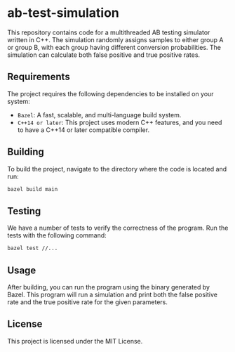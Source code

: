 # ab-test-simulation

This repository contains code for a multithreaded AB testing simulator written in C++. The simulation randomly assigns samples to either group A or group B, with each group having different conversion probabilities. The simulation can calculate both false positive and true positive rates.

## Requirements
The project requires the following dependencies to be installed on your system:

* `Bazel`: A fast, scalable, and multi-language build system.
* `C++14 or later`: This project uses modern C++ features, and you need to have a C++14 or later compatible compiler.

## Building

To build the project, navigate to the directory where the code is located and run:

```bash
bazel build main
```

## Testing

We have a number of tests to verify the correctness of the program. Run the tests with the following command:

```bash
bazel test //...
```

## Usage

After building, you can run the program using the binary generated by Bazel. This program will run a simulation and print both the false positive rate and the true positive rate for the given parameters.

## License

This project is licensed under the MIT License.
